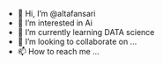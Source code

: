 - 👋 Hi, I’m @altafansari
- 👀 I’m interested in Ai
- 🌱 I’m currently learning DATA science
- 💞️ I’m looking to collaborate on ...
- 📫 How to reach me ...

<!---
altafansari-ds/altafansari-ds is a ✨ special ✨ repository because its `README.md` (this file) appears on your GitHub profile.
You can click the Preview link to take a look at your changes.
--->
